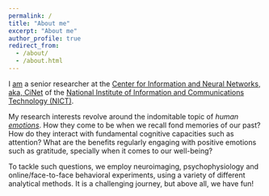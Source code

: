 ```yaml
---
permalink: /
title: "About me"
excerpt: "About me"
author_profile: true
redirect_from: 
  - /about/
  - /about.html
---
```


I <a href = "https://cinet.jp/english/people/2014459/">am</a> a senior
researcher at the <a href = "https://cinet.jp/english/">Center for
Information and Neural Networks, aka, CiNet</a> of the <a
href="http://www.nict.go.jp/en/index.html">National Institute of
Information and Communications Technology (NICT)</a>.

<p> My research interests revolve around the indomitable topic of
<i>human <a
href="https://plato.stanford.edu/entries/emotion/">emotions</a></i>. How
they come to be when we recall fond memories of our past? How do they
interact with fundamental cognitive capacities such as attention? What
are the benefits regularly engaging with positive
emotions such as gratitude, specially when it comes to our well-being?

<p> To tackle such questions, we employ neuroimaging, psychophysiology
and online/face-to-face behavioral experiments, using a variety of different analytical methods. It is a challenging
journey, but above all, we have fun!